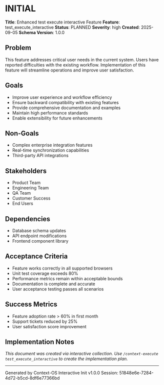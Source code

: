 # INITIAL

**Title**: Enhanced test execute interactive Feature
**Feature**: test_execute_interactive
**Status**: PLANNED
**Severity**: high
**Created**: 2025-09-05
**Schema Version**: 1.0.0

## Problem

This feature addresses critical user needs in the current system. Users have reported difficulties with the existing workflow. Implementation of this feature will streamline operations and improve user satisfaction.

## Goals

- Improve user experience and workflow efficiency
- Ensure backward compatibility with existing features
- Provide comprehensive documentation and examples
- Maintain high performance standards
- Enable extensibility for future enhancements

## Non-Goals

- Complex enterprise integration features
- Real-time synchronization capabilities
- Third-party API integrations

## Stakeholders

- Product Team
- Engineering Team
- QA Team
- Customer Success
- End Users

## Dependencies

- Database schema updates
- API endpoint modifications
- Frontend component library

## Acceptance Criteria

- Feature works correctly in all supported browsers
- Unit test coverage exceeds 80%
- Performance metrics remain within acceptable bounds
- Documentation is complete and accurate
- User acceptance testing passes all scenarios

## Success Metrics

- Feature adoption rate &gt; 60% in first month
- Support tickets reduced by 25%
- User satisfaction score improvement

## Implementation Notes

_This document was created via interactive collection. Use `/context-execute test_execute_interactive` to create the implementation plan._

---
Generated by Context-OS Interactive Init v1.0.0
Session: 51848e6e-7284-4d72-b5cd-8df6e77366bd